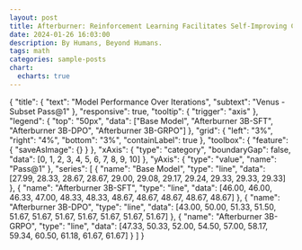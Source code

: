 ```yaml
---
layout: post
title: Afterburner: Reinforcement Learning Facilitates Self-Improving Code Efficiency Optimization
date: 2024-01-26 16:03:00
description: By Humans, Beyond Humans.
tags: math
categories: sample-posts
chart:
  echarts: true
---
```


{
    "title": {
        "text": "Model Performance Over Iterations",
        "subtext": "Venus - Subset Pass@1"
    },
    "responsive": true,
    "tooltip": {
        "trigger": "axis"
    },
    "legend": {
        "top": "50px",
        "data": ["Base Model", "Afterburner 3B-SFT", "Afterburner 3B-DPO", "Afterburner 3B-GRPO"]
    },
    "grid": {
        "left": "3%",
        "right": "4%",
        "bottom": "3%",
        "containLabel": true
    },
    "toolbox": {
        "feature": {
        "saveAsImage": {}
        }
    },
    "xAxis": {
        "type": "category",
        "boundaryGap": false,
        "data": [0, 1, 2, 3, 4, 5, 6, 7, 8, 9, 10]
    },
    "yAxis": {
        "type": "value",
        "name": "Pass@1"
    },
    "series": [
        {
            "name": "Base Model",
            "type": "line",
            "data": [27.99, 28.33, 28.67, 28.67, 29.00, 29.08, 29.17, 29.24, 29.33, 29.33, 29.33]
        },
        {
            "name": "Afterburner 3B-SFT",
            "type": "line",
            "data": [46.00, 46.00, 46.33, 47.00, 48.33, 48.33, 48.67, 48.67, 48.67, 48.67, 48.67]
        },
        {
            "name": "Afterburner 3B-DPO",
            "type": "line",
            "data": [43.00, 50.00, 51.33, 51.50, 51.67, 51.67, 51.67, 51.67, 51.67, 51.67, 51.67]
        },
        {
            "name": "Afterburner 3B-GRPO",
            "type": "line",
            "data": [47.33, 50.33, 52.00, 54.50, 57.00, 58.17, 59.34, 60.50, 61.18, 61.67, 61.67]
        }
    ]
}
